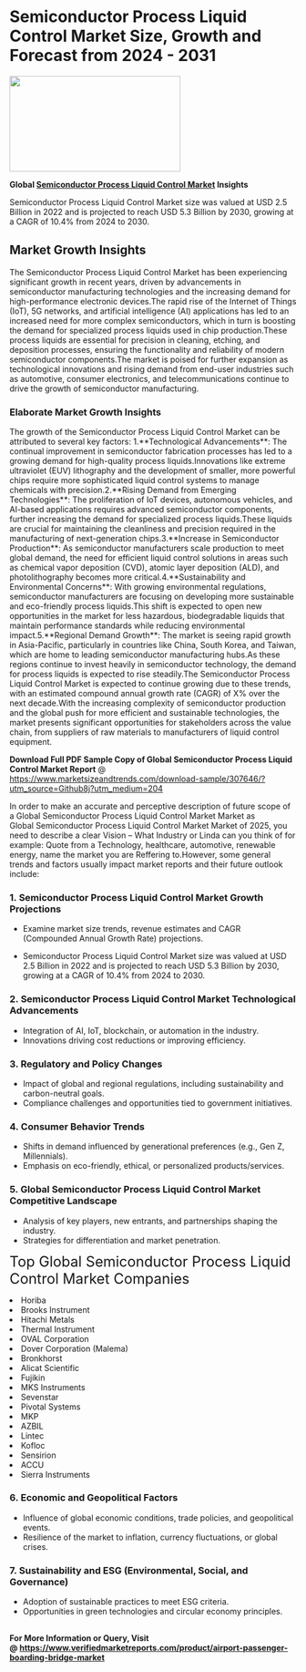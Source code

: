 <H1>Semiconductor Process Liquid Control Market Size, Growth and Forecast from 2024 - 2031</H1><img class="aligncenter size-medium wp-image-584254" src="https://thirdeyenews.in/wp-content/uploads/2024/09/Global-Market-Research-300x168.jpeg" alt="" width="300" height="168" /><p><strong>Global&nbsp;<a href="https://www.marketsizeandtrends.com/download-sample/307646/?utm_source=Github8j?utm_medium=204">Semiconductor Process Liquid Control Market</a> Insights</strong></p><p>Semiconductor Process Liquid Control Market size was valued at USD 2.5 Billion in 2022 and is projected to reach USD 5.3 Billion by 2030, growing at a CAGR of 10.4% from 2024 to 2030.</p><p><h2>Market Growth Insights</h2> The Semiconductor Process Liquid Control Market has been experiencing significant growth in recent years, driven by advancements in semiconductor manufacturing technologies and the increasing demand for high-performance electronic devices.The rapid rise of the Internet of Things (IoT), 5G networks, and artificial intelligence (AI) applications has led to an increased need for more complex semiconductors, which in turn is boosting the demand for specialized process liquids used in chip production.These process liquids are essential for precision in cleaning, etching, and deposition processes, ensuring the functionality and reliability of modern semiconductor components.The market is poised for further expansion as technological innovations and rising demand from end-user industries such as automotive, consumer electronics, and telecommunications continue to drive the growth of semiconductor manufacturing. <h3>Elaborate Market Growth Insights</h3> The growth of the Semiconductor Process Liquid Control Market can be attributed to several key factors: 1.**Technological Advancements**: The continual improvement in semiconductor fabrication processes has led to a growing demand for high-quality process liquids.Innovations like extreme ultraviolet (EUV) lithography and the development of smaller, more powerful chips require more sophisticated liquid control systems to manage chemicals with precision.2.**Rising Demand from Emerging Technologies**: The proliferation of IoT devices, autonomous vehicles, and AI-based applications requires advanced semiconductor components, further increasing the demand for specialized process liquids.These liquids are crucial for maintaining the cleanliness and precision required in the manufacturing of next-generation chips.3.**Increase in Semiconductor Production**: As semiconductor manufacturers scale production to meet global demand, the need for efficient liquid control solutions in areas such as chemical vapor deposition (CVD), atomic layer deposition (ALD), and photolithography becomes more critical.4.**Sustainability and Environmental Concerns**: With growing environmental regulations, semiconductor manufacturers are focusing on developing more sustainable and eco-friendly process liquids.This shift is expected to open new opportunities in the market for less hazardous, biodegradable liquids that maintain performance standards while reducing environmental impact.5.**Regional Demand Growth**: The market is seeing rapid growth in Asia-Pacific, particularly in countries like China, South Korea, and Taiwan, which are home to leading semiconductor manufacturing hubs.As these regions continue to invest heavily in semiconductor technology, the demand for process liquids is expected to rise steadily.The Semiconductor Process Liquid Control Market is expected to continue growing due to these trends, with an estimated compound annual growth rate (CAGR) of X% over the next decade.With the increasing complexity of semiconductor production and the global push for more efficient and sustainable technologies, the market presents significant opportunities for stakeholders across the value chain, from suppliers of raw materials to manufacturers of liquid control equipment.</p><p><span class=""><strong>Download Full PDF Sample Copy of Global Semiconductor Process Liquid Control Market Report</strong> @ <a href="https://www.marketsizeandtrends.com/download-sample/307646/?utm_source=Github8j?utm_medium=204" target="_blank">https://www.marketsizeandtrends.com/download-sample/307646/?utm_source=Github8j?utm_medium=204</a></span></p><p>In order to make an accurate and perceptive description of future scope of a Global&nbsp;Semiconductor Process Liquid Control Market Market as Global&nbsp;Semiconductor Process Liquid Control Market Market of 2025, you need to describe a clear Vision &ndash; What Industry or Linda can you think of for example: Quote from a Technology, healthcare, automotive, renewable energy, name the market you are Reffering to.However, some general trends and factors usually impact market reports and their future outlook include:</p><h3>1.&nbsp;<strong>Semiconductor Process Liquid Control Market Growth Projections</strong></h3><ul><li>Examine market size trends, revenue estimates and CAGR (Compounded Annual Growth Rate) projections.</li><li><p>Semiconductor Process Liquid Control Market size was valued at USD 2.5 Billion in 2022 and is projected to reach USD 5.3 Billion by 2030, growing at a CAGR of 10.4% from 2024 to 2030.</p></li></ul><h3>2.&nbsp;<strong>Semiconductor Process Liquid Control Market Technological Advancements</strong></h3><ul><li>Integration of AI, IoT, blockchain, or automation in the industry.</li><li>Innovations driving cost reductions or improving efficiency.</li></ul><h3>3.&nbsp;<strong>Regulatory and Policy Changes</strong></h3><ul><li>Impact of global and regional regulations, including sustainability and carbon-neutral goals.</li><li>Compliance challenges and opportunities tied to government initiatives.</li></ul><h3>4.&nbsp;<strong>Consumer Behavior Trends</strong></h3><ul><li>Shifts in demand influenced by generational preferences (e.g., Gen Z, Millennials).</li><li>Emphasis on eco-friendly, ethical, or personalized products/services.</li></ul><h3>5.&nbsp;<strong>Global Semiconductor Process Liquid Control Market Competitive Landscape</strong></h3><ul><li>Analysis of key players, new entrants, and partnerships shaping the industry.</li><li>Strategies for differentiation and market penetration.</li></ul><p data-pm-slice="1 1 []"><span style="color: inherit; font-family: inherit; font-size: 25px;">Top Global Semiconductor Process Liquid Control Market Companies</span></p><div class="" data-test-id=""><p><li>Horiba</li><li> Brooks Instrument</li><li> Hitachi Metals</li><li> Thermal Instrument</li><li> OVAL Corporation</li><li> Dover Corporation (Malema)</li><li> Bronkhorst</li><li> Alicat Scientific</li><li> Fujikin</li><li> MKS Instruments</li><li> Sevenstar</li><li> Pivotal Systems</li><li> MKP</li><li> AZBIL</li><li> Lintec</li><li> Kofloc</li><li> Sensirion</li><li> ACCU</li><li> Sierra Instruments</li></p></div><h3>6.&nbsp;<strong>Economic and Geopolitical Factors</strong></h3><ul><li>Influence of global economic conditions, trade policies, and geopolitical events.</li><li>Resilience of the market to inflation, currency fluctuations, or global crises.</li></ul><h3>7.&nbsp;<strong>Sustainability and ESG (Environmental, Social, and Governance)</strong></h3><ul><li>Adoption of sustainable practices to meet ESG criteria.</li><li>Opportunities in green technologies and circular economy principles.</li></ul><h2><strong style="font-size: 14px;">For More Information or Query, Visit @&nbsp;</strong><a style="background-color: #ffffff; font-size: 14px;" href="https://www.marketsizeandtrends.com/report/semiconductor-process-liquid-control-market/" target="_blank">https://www.verifiedmarketreports.com/product/airport-passenger-boarding-bridge-market</a></h2>